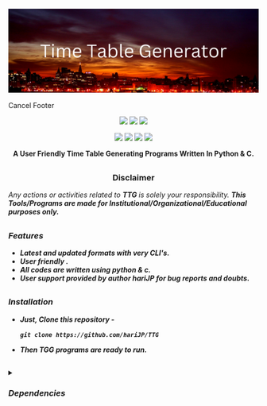 <!-- TTG -->

<p align="center">
  <img src="TTG.png">
</p> Cancel
Footer


<p align="center">
  <img src="https://img.shields.io/badge/VERSION-1.0.1-green">
  <img src="https://img.shields.io/badge/LICENSE-GNU%20v3.0-orange">
  <img src="https://img.shields.io/badge/ISSUES-0%20OPEN-red">
  
</p>

<p align="center">
  <img src="https://img.shields.io/badge/Author-hariJP-blue">
  <img src="https://img.shields.io/badge/Open%20Source-yes-brightgreen">
  <img src="https://img.shields.io/badge/Maintained%3F-yes-9cf">
  <img src="https://img.shields.io/badge/Written%20In-Py&C-blue">

</p>

<p align="center"><b>A User Friendly Time Table Generating Programs Written In Python & C.</b></p>

##
<h3><p align="center">Disclaimer</p></h3>
<i>Any actions or activities related to <b>TTG</b> is solely your responsibility.
<b>This Tools/Programs are made for Institutional/Organizational/Educational purposes only.

##

### Features

- Latest and updated formats with very CLI's.
- User friendly  .
- All codes are written using python & c.
- User support provided by author hariJP for bug reports and doubts.

##
### Installation

- Just, Clone this repository -
  ```
  git clone https://github.com/hariJP/TTG
  ```

- Then ***TGG*** programs are ready to run.


##

<details>
  <summary><h3>Dependencies</h3></summary>

<b>TTG</b> requires following programs to run properly - 
- `git`
- `python3`
- `c`
> Make sure all the dependencies that is included in the program are installed before running the py/c program.

 
  
##
  
###
<details>
  <summary><h3>Tested on</h3></summary>
<p align="left">
- `Kali`
- `Ubuntu`
- `Debian`
- `Arch`
- `Manjaro`
- `Fedora`
- `Windows`




##


### Find Me on:
<p align="left">
  <a href="https://www.instagram.com/hari.jayram" target="_blank"><img src="https://img.shields.io/badge/Socials-grey?style=for-the-badge&logo=linktree"></a>
  <a href="https://github.com/hariJP" target="_blank"><img src="https://img.shields.io/badge/Github-blue?style=for-the-badge&logo=github"></a>
</p>
